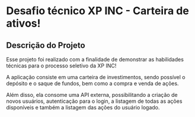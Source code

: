 # Desafio técnico XP INC - Carteira de ativos! 

## Descrição do Projeto
<p>Esse projeto foi realizado com a finalidade de demonstrar as habilidades técnicas para o processo seletivo da XP INC!</p>
<p>A aplicação consiste em uma carteira de investimentos, sendo possível o depósito e o saque de fundos, bem como a compra e venda de ações.</p>
<p>Além disso, ela consome uma API externa, possibilitando a criação de novos usuários, autenticação para o login, a listagem de todas as ações disponíveis e também a listagem das ações do usuário logado.</p>
